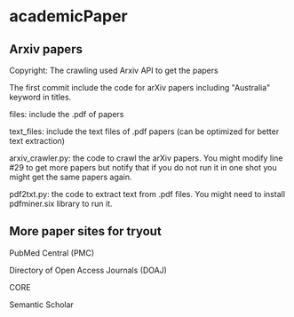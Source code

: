# academicPaper

## Arxiv papers
Copyright: The crawling used Arxiv API to get the papers

The first commit include the code for arXiv papers including "Australia" keyword in titles.


files: include the .pdf of papers

text_files: include the text files of .pdf papers (can be optimized for better text extraction)

arxiv_crawler.py: the code to crawl the arXiv papers. You might modify line #29 to get more papers but notify 
that if you do not run it in one shot you might get the same papers again.

pdf2txt.py: the code to extract text from .pdf files. You might need to install pdfminer.six library to run it.

## More paper sites for tryout
PubMed Central (PMC)

Directory of Open Access Journals (DOAJ)

CORE

Semantic Scholar
